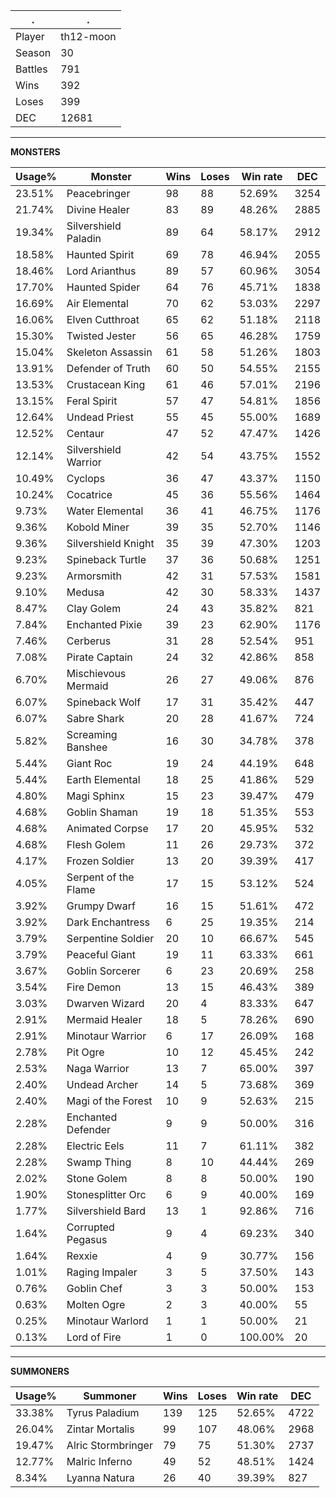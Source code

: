 .|.
|-|-
Player|th12-moon
Season|30
Battles|791
Wins|392
Loses|399
DEC|12681

---
**MONSTERS**

Usage%|Monster|Wins|Loses|Win rate|DEC|
-|-|-|-|-|-|
23.51%|Peacebringer|98|88|52.69%|3254|
21.74%|Divine Healer|83|89|48.26%|2885|
19.34%|Silvershield Paladin|89|64|58.17%|2912|
18.58%|Haunted Spirit|69|78|46.94%|2055|
18.46%|Lord Arianthus|89|57|60.96%|3054|
17.70%|Haunted Spider|64|76|45.71%|1838|
16.69%|Air Elemental|70|62|53.03%|2297|
16.06%|Elven Cutthroat|65|62|51.18%|2118|
15.30%|Twisted Jester|56|65|46.28%|1759|
15.04%|Skeleton Assassin|61|58|51.26%|1803|
13.91%|Defender of Truth|60|50|54.55%|2155|
13.53%|Crustacean King|61|46|57.01%|2196|
13.15%|Feral Spirit|57|47|54.81%|1856|
12.64%|Undead Priest|55|45|55.00%|1689|
12.52%|Centaur|47|52|47.47%|1426|
12.14%|Silvershield Warrior|42|54|43.75%|1552|
10.49%|Cyclops|36|47|43.37%|1150|
10.24%|Cocatrice|45|36|55.56%|1464|
9.73%|Water Elemental|36|41|46.75%|1176|
9.36%|Kobold Miner|39|35|52.70%|1146|
9.36%|Silvershield Knight|35|39|47.30%|1203|
9.23%|Spineback Turtle|37|36|50.68%|1251|
9.23%|Armorsmith|42|31|57.53%|1581|
9.10%|Medusa|42|30|58.33%|1437|
8.47%|Clay Golem|24|43|35.82%|821|
7.84%|Enchanted Pixie|39|23|62.90%|1176|
7.46%|Cerberus|31|28|52.54%|951|
7.08%|Pirate Captain|24|32|42.86%|858|
6.70%|Mischievous Mermaid|26|27|49.06%|876|
6.07%|Spineback Wolf|17|31|35.42%|447|
6.07%|Sabre Shark|20|28|41.67%|724|
5.82%|Screaming Banshee|16|30|34.78%|378|
5.44%|Giant Roc|19|24|44.19%|648|
5.44%|Earth Elemental|18|25|41.86%|529|
4.80%|Magi Sphinx|15|23|39.47%|479|
4.68%|Goblin Shaman|19|18|51.35%|553|
4.68%|Animated Corpse|17|20|45.95%|532|
4.68%|Flesh Golem|11|26|29.73%|372|
4.17%|Frozen Soldier|13|20|39.39%|417|
4.05%|Serpent of the Flame|17|15|53.12%|524|
3.92%|Grumpy Dwarf|16|15|51.61%|472|
3.92%|Dark Enchantress|6|25|19.35%|214|
3.79%|Serpentine Soldier|20|10|66.67%|545|
3.79%|Peaceful Giant|19|11|63.33%|661|
3.67%|Goblin Sorcerer|6|23|20.69%|258|
3.54%|Fire Demon|13|15|46.43%|389|
3.03%|Dwarven Wizard|20|4|83.33%|647|
2.91%|Mermaid Healer|18|5|78.26%|690|
2.91%|Minotaur Warrior|6|17|26.09%|168|
2.78%|Pit Ogre|10|12|45.45%|242|
2.53%|Naga Warrior|13|7|65.00%|397|
2.40%|Undead Archer|14|5|73.68%|369|
2.40%|Magi of the Forest|10|9|52.63%|215|
2.28%|Enchanted Defender|9|9|50.00%|316|
2.28%|Electric Eels|11|7|61.11%|382|
2.28%|Swamp Thing|8|10|44.44%|269|
2.02%|Stone Golem|8|8|50.00%|190|
1.90%|Stonesplitter Orc|6|9|40.00%|169|
1.77%|Silvershield Bard|13|1|92.86%|716|
1.64%|Corrupted Pegasus|9|4|69.23%|340|
1.64%|Rexxie|4|9|30.77%|156|
1.01%|Raging Impaler|3|5|37.50%|143|
0.76%|Goblin Chef|3|3|50.00%|153|
0.63%|Molten Ogre|2|3|40.00%|55|
0.25%|Minotaur Warlord|1|1|50.00%|21|
0.13%|Lord of Fire|1|0|100.00%|20|

---
**SUMMONERS**

Usage%|Summoner|Wins|Loses|Win rate|DEC|
-|-|-|-|-|-|
33.38%|Tyrus Paladium|139|125|52.65%|4722|
26.04%|Zintar Mortalis|99|107|48.06%|2968|
19.47%|Alric Stormbringer|79|75|51.30%|2737|
12.77%|Malric Inferno|49|52|48.51%|1424|
8.34%|Lyanna Natura|26|40|39.39%|827|
